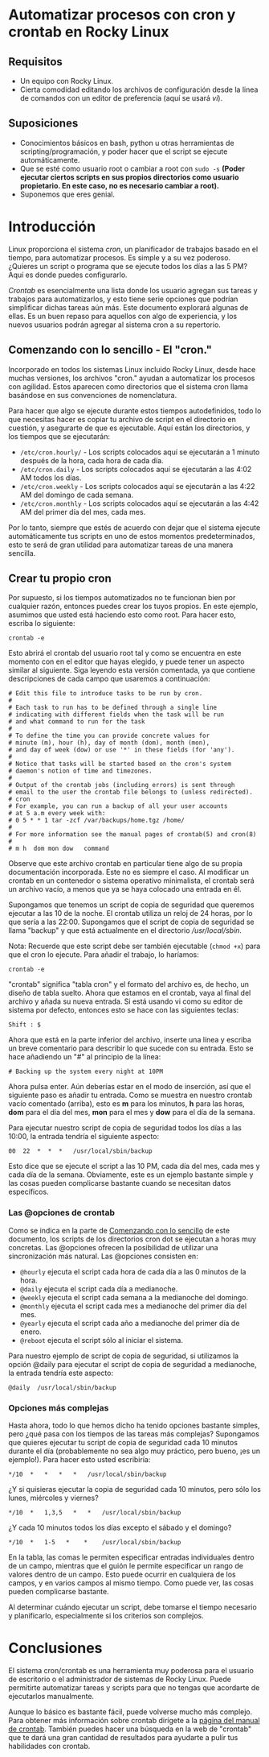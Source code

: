 # Automatizar procesos con cron y crontab en Rocky Linux

## Requisitos

* Un equipo con Rocky Linux.
* Cierta comodidad editando los archivos de configuración desde la linea de comandos con un editor de preferencia (aquí se usará _vi_).

## <a name="suposiciones"></a> Suposiciones

* Conocimientos básicos en bash, python u otras herramientas de scripting/programación, y poder hacer que el script se ejecute automáticamente.
* Que se esté como usuario root o cambiar a root con `sudo -s` **(Poder ejecutar ciertos scripts en sus propios directorios como usuario propietario. En este caso, no es necesario cambiar a root).**
* Suponemos que eres genial.

# Introducción

Linux proporciona el sistema _cron_, un planificador de trabajos basado en el tiempo, para automatizar procesos. Es simple y a su vez poderoso. ¿Quieres un script o programa que se ejecute todos los días a las 5 PM? Aquí es donde puedes configurarlo.

_Crontab_ es esencialmente una lista donde los usuario agregan sus tareas y trabajos para automatizarlos, y esto tiene serie opciones que podrían simplificar dichas tareas aún más. Este documento explorará algunas de ellas. Es un buen repaso para aquellos con algo de experiencia, y los nuevos usuarios podrán agregar al sistema cron a su repertorio.

## <a name="Comenzando con lo sencillo"></a> Comenzando con lo sencillo - El "cron."

Incorporado en todos los sistemas Linux incluido Rocky Linux, desde hace muchas versiones, los archivos "cron." ayudan a automatizar los procesos con agilidad. Estos aparecen como directorios que el sistema cron llama basándose en sus convenciones de nomenclatura.

Para hacer que algo se ejecute durante estos tiempos autodefinidos, todo lo que necesitas hacer es copiar tu archivo de script en el directorio en cuestión, y asegurarte de que es ejecutable. Aquí están los directorios, y los tiempos que se ejecutarán:

* `/etc/cron.hourly/` - Los scripts colocados aquí se ejecutarán a 1 minuto después de la hora, cada hora de cada día.
* `/etc/cron.daily` - Los scripts colocados aquí se ejecutarán a las 4:02 AM todos los días.
* `/etc/cron.weekly` - Los scripts colocados aquí se ejecutarán a las 4:22 AM del domingo de cada semana.
* `/etc/cron.monthly` - Los scripts colocados aquí se ejecutarán a las 4:42 AM del primer día del mes, cada mes.

Por lo tanto, siempre que estés de acuerdo con dejar que el sistema ejecute automáticamente tus scripts en uno de estos momentos predeterminados, esto te será de gran utilidad para automatizar tareas de una manera sencilla.

## Crear tu propio cron

Por supuesto, si los tiempos automatizados no te funcionan bien por cualquier razón, entonces puedes crear los tuyos propios. En este ejemplo, asumimos que usted está haciendo esto como root. Para hacer esto, escriba lo siguiente:

`crontab -e`

Esto abrirá el crontab del usuario root tal y como se encuentra en este momento con en el editor que hayas elegido, y puede tener un aspecto similar al siguiente. Siga leyendo esta versión comentada, ya que contiene descripciones de cada campo que usaremos a continuación:

```
# Edit this file to introduce tasks to be run by cron.
# 
# Each task to run has to be defined through a single line
# indicating with different fields when the task will be run
# and what command to run for the task
# 
# To define the time you can provide concrete values for
# minute (m), hour (h), day of month (dom), month (mon),
# and day of week (dow) or use '*' in these fields (for 'any').
# 
# Notice that tasks will be started based on the cron's system
# daemon's notion of time and timezones.
# 
# Output of the crontab jobs (including errors) is sent through
# email to the user the crontab file belongs to (unless redirected).
# cron
# For example, you can run a backup of all your user accounts
# at 5 a.m every week with:
# 0 5 * * 1 tar -zcf /var/backups/home.tgz /home/
# 
# For more information see the manual pages of crontab(5) and cron(8)
# 
# m h  dom mon dow   command
```

Observe que este archivo crontab en particular tiene algo de su propia documentación incorporada. Este no es siempre el caso. Al modificar un crontab en un contenedor o sistema operativo minimalista, el crontab será un archivo vacío, a menos que ya se haya colocado una entrada en él.

Supongamos que tenemos un script de copia de seguridad que queremos ejecutar a las 10 de la noche. El crontab utiliza un reloj de 24 horas, por lo que sería a las 22:00. Supongamos que el script de copia de seguridad se llama "backup" y que está actualmente en el directorio _/usr/local/sbin_. 

Nota: Recuerde que este script debe ser también ejecutable (`chmod +x`) para que el cron lo ejecute. Para añadir el trabajo, lo haríamos:

`crontab -e`

"crontab" significa "tabla cron" y el formato del archivo es, de hecho, un diseño de tabla suelto. Ahora que estamos en el crontab, vaya al final del archivo y añada su nueva entrada. Si está usando vi como su editor de sistema por defecto, entonces esto se hace con las siguientes teclas:

`Shift : $`

Ahora que está en la parte inferior del archivo, inserte una línea y escriba un breve comentario para describir lo que sucede con su entrada. Esto se hace añadiendo un "#" al principio de la línea:

`# Backing up the system every night at 10PM`

Ahora pulsa enter. Aún deberías estar en el modo de inserción, así que el siguiente paso es añadir tu entrada. Como se muestra en nuestro crontab vacío comentado (arriba), esto es **m** para los minutos, **h** para las horas, **dom** para el día del mes, **mon** para el mes y **dow** para el día de la semana. 

Para ejecutar nuestro script de copia de seguridad todos los días a las 10:00, la entrada tendría el siguiente aspecto:

`00  22  *  *  *   /usr/local/sbin/backup`

Esto dice que se ejecute el script a las 10 PM, cada día del mes, cada mes y cada día de la semana. Obviamente, este es un ejemplo bastante simple y las cosas pueden complicarse bastante cuando se necesitan datos específicos.

### Las @opciones de crontab

Como se indica en la parte de [Comenzando con lo sencillo](##-comenzando-con-lo-sencillo) de este documento, los scripts de los directorios cron dot se ejecutan a horas muy concretas. Las @opciones ofrecen la posibilidad de utilizar una sincronización más natural. Las @opciones consisten en:

* `@hourly` ejecuta el script cada hora de cada día a las 0 minutos de la hora.
* `@daily` ejecuta el script cada día a medianoche.
* `@weekly` ejecuta el script cada semana a la medianoche del domingo.
* `@monthly` ejecuta el script cada mes a medianoche del primer día del mes.
* `@yearly` ejecuta el script cada año a medianoche del primer día de enero.
* `@reboot` ejecuta el script sólo al iniciar el sistema.

Para nuestro ejemplo de script de copia de seguridad, si utilizamos la opción @daily para ejecutar el script de copia de seguridad a medianoche, la entrada tendría este aspecto:

`@daily  /usr/local/sbin/backup`

### Opciones más complejas

Hasta ahora, todo lo que hemos dicho ha tenido opciones bastante simples, pero ¿qué pasa con los tiempos de las tareas más complejas? Supongamos que quieres ejecutar tu script de copia de seguridad cada 10 minutos durante el día (probablemente no sea algo muy práctico, pero bueno, ¡es un ejemplo!). Para hacer esto usted escribiría:

`*/10  *   *   *   *   /usr/local/sbin/backup`

¿Y si quisieras ejecutar la copia de seguridad cada 10 minutos, pero sólo los lunes, miércoles y viernes?

`*/10  *   1,3,5   *   *   /usr/local/sbin/backup`

¿Y cada 10 minutos todos los días excepto el sábado y el domingo?

`*/10  *   1-5   *    *    /usr/local/sbin/backup`

En la tabla, las comas le permiten especificar entradas individuales dentro de un campo, mientras que el guión le permite especificar un rango de valores dentro de un campo. Esto puede ocurrir en cualquiera de los campos, y en varios campos al mismo tiempo. Como puede ver, las cosas pueden complicarse bastante. 

Al determinar cuándo ejecutar un script, debe tomarse el tiempo necesario y planificarlo, especialmente si los criterios son complejos.

# Conclusiones

El sistema cron/crontab es una herramienta muy poderosa para el usuario de escritorio o el administrador de sistemas de Rocky Linux. Puede permitirte automatizar tareas y scripts para que no tengas que acordarte de ejecutarlos manualmente. 

Aunque lo básico es bastante fácil, puede volverse mucho más complejo. Para obtener más información sobre crontab dirígete a la [página del manual de crontab](https://man7.org/linux/man-pages/man5/crontab.5.html). También puedes hacer una búsqueda en la web de "crontab" que te dará una gran cantidad de resultados para ayudarte a pulír tus habilidades con crontab.

